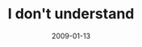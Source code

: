 ---
layout: base.njk
title : 'I don&#39;t understand' 
view_title : 'I don&#39;t understand' 
year : '2009' 
date : '2009-01-13' 
img_file : '/drawing/idontunderstand.png' 
html_file : 'idontunderstand' 
next_html : 'theregoesthesun.html' 
year_order : '15' 
permalink : "title/{{html_file}}.html"
---